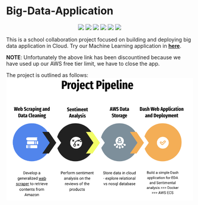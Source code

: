 # Big-Data-Application
<p align="center">
    <a href="#" alt="Python">
        <img src="https://img.shields.io/badge/Python-FFD43B?style=for-the-badge&logo=python&logoColor=blue" /></a>
    <a href="#" alt="github">
        <img src="https://img.shields.io/badge/GitHub-100000?style=for-the-badge&logo=github&logoColor=white" /></a>
    <a href="#" alt="aws">
        <img src="https://img.shields.io/badge/Amazon_AWS-FF9900?style=for-the-badge&logo=amazonaws&logoColor=white" /></a>
    <a href="#" alt="docker">
        <img src="https://img.shields.io/badge/Docker-2CA5E0?style=for-the-badge&logo=docker&logoColor=white" /></a>
    <a href="#" alt="dash">
        <img src="https://img.shields.io/badge/dash-008DE4?style=for-the-badge&logo=dash&logoColor=white" /></a>
            <a href="#" alt="mysql">
        <img src="https://img.shields.io/badge/MySQL-005C84?style=for-the-badge&logo=mysql&logoColor=white" /></a>
</p>

This is a school collaboration project focused on building and deploying big data application in Cloud. Try our Machine Learning application in **[here](http://18.219.46.82:5000/)**.  

**NOTE**: Unfortunately the above link has been discountined because we have used up our AWS free tier limit, we have to close the app.


The project is outlined as follows:
![project pipeline](./Archive/img/project%20pipeline.png)
